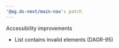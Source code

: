```yaml
---
'@ag.ds-next/main-nav': patch
---
```


Accessibility improvements
- List contains invalid elements (DAGR-95)

